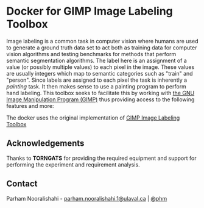 Docker for GIMP Image Labeling Toolbox
===========================

Image labeling is a common task in computer vision where humans are used to generate a ground truth data set to act both as training data for computer vision algorithms and testing benchmarks for methods that perform semantic segmentation algorithms. The label here is an assignment of a value (or possibly multiple values) to each pixel in the image. These values are usually integers which map to semantic categories such as "train" and "person". Since labels are assigned to each pixel the task is inherently a *painting* task. It then makes sense to use a painting program to perform hand labeling. This toolbox seeks to facilitate this by working with [the GNU Image Manipulation Program (GIMP)](http://www.gimp.org/) thus providing access to the following features and more:

The docker uses the original implementation of [GIMP Image Labeling Toolbox](https://github.com/vietjtnguyen/gimp-image-labeling-toolbox)

## Acknowledgements
Thanks to **TORNGATS** for providing the required equipment and support for performing the experiment and requirement analysis.

## Contact
Parham Nooralishahi - parham.nooralishahi.1@ulaval.ca | [@phm](https://www.linkedin.com/in/parham-nooralishahi/) <br/>
